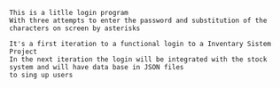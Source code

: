     This is a litlle login program
    With three attempts to enter the password and substitution of the characters on screen by asterisks

    It's a first iteration to a functional login to a Inventary Sistem Project
    In the next iteration the login will be integrated with the stock system and will have data base in JSON files 
    to sing up users